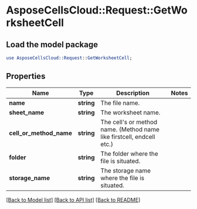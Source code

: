 # AsposeCellsCloud::Request::GetWorksheetCell 

## Load the model package
```perl
use AsposeCellsCloud::Request::GetWorksheetCell;
```

## Properties
Name | Type | Description | Notes
------------ | ------------- | ------------- | -------------
**name** | **string** | The file name. |
**sheet_name** | **string** | The worksheet name. |
**cell_or_method_name** | **string** | The cell's or method name. (Method name like firstcell, endcell etc.) |
**folder** | **string** | The folder where the file is situated. |
**storage_name** | **string** | The storage name where the file is situated. |  

[[Back to Model list]](../README.md#documentation-for-requests) [[Back to API list]](../README.md#documentation-for-api-endpoints) [[Back to README]](../README.md)

